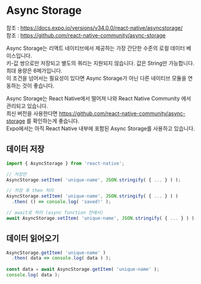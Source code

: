 # Async Storage

참조 : https://docs.expo.io/versions/v34.0.0/react-native/asyncstorage/  
참조 : https://github.com/react-native-community/async-storage

Async Storage는 리액트 네이티브에서 제공하는 가장 간단한 수준의 로컬 데이터 베이스입니다.  
키-값 쌍으로만 저장되고 별도의 쿼리는 지원되지 않습니다. 값은 String만 가능합니다.  
최대 용량은 6메가입니다.  
이 조건을 넘어서는 필요성이 있다면 Async Storage가 아닌 다른 네이티브 모듈을 연동하는 것이 좋습니다.

Async Storage는 React Native에서 떨어져 나와 React Native Community 에서 관리되고 있습니다.  
최신 버전을 사용한다면 https://github.com/react-native-community/async-storage 를 확인하는게 좋습니다.  
Expo에서는 아직 React Native 내부에 포함된 Async Storage를 사용하고 있습니다.  

## 데이터 저장

```javascript
import { AsyncStorage } from 'react-native';

// 저장만
AsyncStorage.setItem( 'unique-name', JSON.stringify( { ... } ) );

// 저장 후 then 처리
AsyncStorage.setItem( 'unique-name', JSON.stringify( { ... } ) )
  .then( () => console.log( 'saved!' );

// await로 처리 (async function 안에서)
await AsyncStorage.setItem( 'unique-name', JSON.stringify( { ... } ) );
```

## 데이터 읽어오기

```javascript
AsyncStorage.getItem( 'unique-name' )
  .then( data => console.log( data ) );
  
const data = await AsyncStorage.getItem( 'unique-name' );
console.log( data );
```
